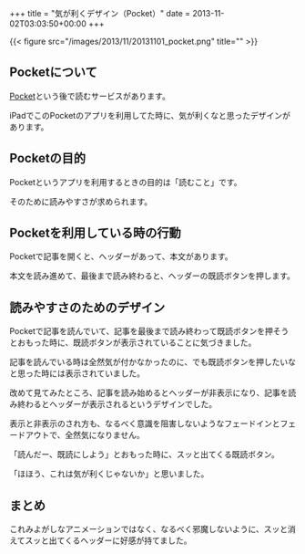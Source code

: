 +++
title = "気が利くデザイン（Pocket）"
date = 2013-11-02T03:03:50+00:00
+++

{{< figure src="/images/2013/11/20131101_pocket.png" title="" >}}

## Pocketについて

[Pocket](http://getpocket.com "Pocket")という後で読むサービスがあります。

iPadでこのPocketのアプリを利用してた時に、気が利くなと思ったデザインがあります。

## Pocketの目的

Pocketというアプリを利用するときの目的は「読むこと」です。

そのために読みやすさが求められます。

## Pocketを利用している時の行動

Pocketで記事を開くと、ヘッダーがあって、本文があります。

本文を読み進めて、最後まで読み終わると、ヘッダーの既読ボタンを押します。

## 読みやすさのためのデザイン

Pocketで記事を読んでいて、記事を最後まで読み終わって既読ボタンを押そうとおもった時に、既読ボタンが表示されていることに気づきました。

記事を読んでいる時は全然気が付かなかったのに、でも既読ボタンを押したいなと思った時には表示されていました。

改めて見てみたところ、記事を読み始めるとヘッダーが非表示になり、記事を読み終わるとヘッダーが表示されるというデザインでした。

表示と非表示のされ方も、なるべく意識を阻害しないようなフェードインとフェードアウトで、全然気になりません。

「読んだー、既読にしよう」とおもった時に、スッと出てくる既読ボタン。

「ほほう、これは気が利くじゃないか」と思いました。

## まとめ

これみよがしなアニメーションではなく、なるべく邪魔しないように、スッと消えてスッと出てくるヘッダーに好感が持てました。
